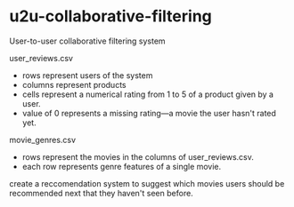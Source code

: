 # u2u-collaborative-filtering
User-to-user collaborative filtering system

user_reviews.csv
- rows represent users of the system 
- columns represent products 
- cells represent a numerical rating from 1 to 5 of a product given by a user.
- value of 0 represents a missing rating—a movie the user hasn't rated yet.

movie_genres.csv
- rows represent the movies in the columns of  user_reviews.csv. 
- each row represents genre features of a single movie. 

create a reccomendation system to suggest which movies users should be recommended next that they haven't seen before. 